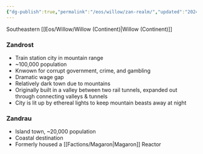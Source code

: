 ```yaml
---
{"dg-publish":true,"permalink":"/eos/willow/zan-realm/","updated":"2024-12-23T21:56:46.299-05:00"}
---
```


Southeastern [[Eos/Willow/Willow (Continent)\|Willow (Continent)]]
### Zandrost
- Train station city in mountain range
- ~100,000 population
- Knwown for corrupt government, crime, and gambling
- Dramatic wage gap
- Relatively dark town due to mountains
- Originally built in a valley between two rail tunnels, expanded out through connecting valleys & tunnels
- City is lit up by ethereal lights to keep mountain beasts away at night

### Zandrau
- Island town, ~20,000 population
- Coastal destination
- Formerly housed a [[Factions/Magaron\|Magaron]] Reactor

